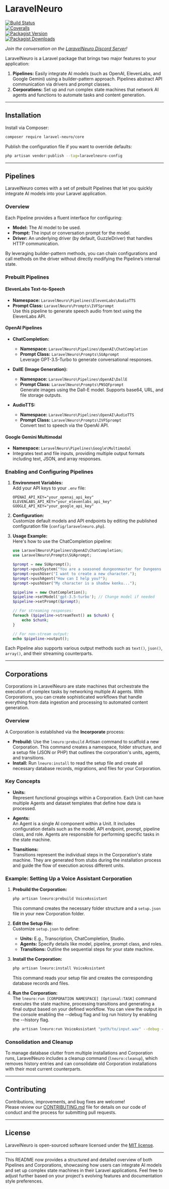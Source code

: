 # LaravelNeuro

[![Build Status](https://github.com/LaravelNeuro/LaravelNeuro/actions/workflows/ci.yml/badge.svg)](https://github.com/LaravelNeuro/LaravelNeuro/actions/workflows/ci.yml)  
[![Coveralls](https://coveralls.io/repos/github/LaravelNeuro/LaravelNeuro/badge.svg?branch=main)](https://coveralls.io/github/LaravelNeuro/LaravelNeuro?branch=main)  
[![Packagist Version](https://img.shields.io/packagist/v/laravel-neuro/core.svg)](https://packagist.org/packages/laravel-neuro/core)  
[![Packagist Downloads](https://img.shields.io/packagist/dt/laravel-neuro/core.svg)](https://packagist.org/packages/laravel-neuro/core)

_Join the conversation on the [LaravelNeuro Discord Server](https://discord.gg/pNhSHbBk3Z)!_

LaravelNeuro is a Laravel package that brings two major features to your application:
1. **Pipelines:** Easily integrate AI models (such as OpenAI, ElevenLabs, and Google Gemini) using a builder-pattern approach. Pipelines abstract API communication via drivers and prompt classes.
2. **Corporations:** Set up and run complex state machines that network AI agents and functions to automate tasks and content generation.

---

## Installation

Install via Composer:

```bash
composer require laravel-neuro/core
```

Publish the configuration file if you want to override defaults:

```bash
php artisan vendor:publish --tag=laravelneuro-config
```

---

## Pipelines

LaravelNeuro comes with a set of prebuilt Pipelines that let you quickly integrate AI models into your Laravel application.

### Overview

Each Pipeline provides a fluent interface for configuring:
- **Model:** The AI model to be used.
- **Prompt:** The input or conversation prompt for the model.
- **Driver:** An underlying driver (by default, GuzzleDriver) that handles HTTP communication.

By leveraging builder-pattern methods, you can chain configurations and call methods on the driver without directly modifying the Pipeline’s internal state.

### Prebuilt Pipelines

#### ElevenLabs Text-to-Speech  
- **Namespace:** `LaravelNeuro\Pipelines\ElevenLabs\AudioTTS`  
- **Prompt Class:** `LaravelNeuro\Prompts\IVFSprompt`  
Use this pipeline to generate speech audio from text using the ElevenLabs API.

#### OpenAI Pipelines
- **ChatCompletion:**  
  - **Namespace:** `LaravelNeuro\Pipelines\OpenAI\ChatCompletion`  
  - **Prompt Class:** `LaravelNeuro\Prompts\SUAprompt`  
  Leverage GPT-3.5-Turbo to generate conversational responses.
  
- **DallE (Image Generation):**  
  - **Namespace:** `LaravelNeuro\Pipelines\OpenAI\DallE`  
  - **Prompt Class:** `LaravelNeuro\Prompts\PNSQFprompt`  
  Generate images using the Dall-E model. Supports base64, URL, and file storage outputs.
  
- **AudioTTS:**  
  - **Namespace:** `LaravelNeuro\Pipelines\OpenAI\AudioTTS`  
  - **Prompt Class:** `LaravelNeuro\Prompts\IVFSprompt`  
  Convert text to speech via the OpenAI API.

#### Google Gemini Multimodal  
- **Namespace:** `LaravelNeuro\Pipelines\Google\Multimodal`  
- Integrates text and file inputs, providing multiple output formats including text, JSON, and array responses.

### Enabling and Configuring Pipelines

1. **Environment Variables:**  
   Add your API keys to your `.env` file:
   ```dotenv
   OPENAI_API_KEY="your_openai_api_key"
   ELEVENLABS_API_KEY="your_elevenlabs_api_key"
   GOOGLE_API_KEY="your_google_api_key"
   ```

2. **Configuration:**  
   Customize default models and API endpoints by editing the published configuration file (`config/laravelneuro.php`).

3. **Usage Example:**  
   Here's how to use the ChatCompletion pipeline:
   ```php
   use LaravelNeuro\Pipelines\OpenAI\ChatCompletion;
   use LaravelNeuro\Prompts\SUAprompt;

   $prompt = new SUAprompt();
   $prompt->pushSystem("You are a seasoned dungeonmaster for Dungeons and Dragons 3.5 Edition.");
   $prompt->pushUser("I want to create a new character.");
   $prompt->pushAgent("How can I help you?");
   $prompt->pushUser("My character is a shadow kenku...");

   $pipeline = new ChatCompletion();
   $pipeline->setModel('gpt-3.5-turbo'); // Change model if needed
   $pipeline->setPrompt($prompt);

   // For streaming responses:
   foreach ($pipeline->streamText() as $chunk) {
       echo $chunk;
   }

   // For non-stream output:
   echo $pipeline->output();
   ```
   
Each Pipeline also supports various output methods such as `text()`, `json()`, `array()`, and their streaming counterparts.

---

## Corporations

Corporations in LaravelNeuro are state machines that orchestrate the execution of complex tasks by networking multiple AI agents. With Corporations, you can create sophisticated workflows that handle everything from data ingestion and processing to automated content generation.

### Overview

A Corporation is established via the **Incorporate** process:
- **Prebuild:** Use the `lneuro:prebuild` Artisan command to scaffold a new Corporation. This command creates a namespace, folder structure, and a setup file (JSON or PHP) that outlines the corporation's units, agents, and transitions.
- **Install:** Run `lneuro:install` to read the setup file and create all necessary database records, migrations, and files for your Corporation.

### Key Concepts

- **Units:**  
  Represent functional groupings within a Corporation. Each Unit can have multiple Agents and dataset templates that define how data is processed.
  
- **Agents:**  
  An Agent is a single AI component within a Unit. It includes configuration details such as the model, API endpoint, prompt, pipeline class, and role. Agents are responsible for performing specific tasks in the state machine.
  
- **Transitions:**  
  Transitions represent the individual steps in the Corporation's state machine. They are generated from stubs during the installation process and guide the flow of execution across different units.

### Example: Setting Up a Voice Assistant Corporation

1. **Prebuild the Corporation:**  
   ```bash
   php artisan lneuro:prebuild VoiceAssistant
   ```
   This command creates the necessary folder structure and a `setup.json` file in your new Corporation folder.

2. **Edit the Setup File:**  
   Customize `setup.json` to define:
   - **Units:** E.g., Transcription, ChatCompletion, Studio.
   - **Agents:** Specify details like model, pipeline, prompt class, and roles.
   - **Transitions:** Outline the sequential steps for your state machine.

3. **Install the Corporation:**  
   ```bash
   php artisan lneuro:install VoiceAssistant
   ```
   This command reads your setup file and creates the corresponding database records and files.

4. **Run the Corporation:**  
   The `lneuro:run [CORPORATION NAMESPACE] [Optional:TASK]` command executes the state machine, processing transitions and generating a final output based on your defined workflow. You can view the output in the console enabling the --debug flag and log run history by enabling the --history flag.
   ```bash
   php artisan lneuro:run VoiceAssistant "path/to/input.wav" --debug --history
   ```

### Consolidation and Cleanup

To manage database clutter from multiple installations and Corporation runs, LaravelNeuro includes a cleanup command (`lneuro:cleanup`), which removes history entries and can consolidate old Corporation installations with their most current counterparts.

---

## Contributing

Contributions, improvements, and bug fixes are welcome!  
Please review our [CONTRIBUTING.md](CONTRIBUTING.md) file for details on our code of conduct and the process for submitting pull requests.

---

## License

LaravelNeuro is open-sourced software licensed under the [MIT license](LICENSE).

---

This README now provides a structured and detailed overview of both Pipelines and Corporations, showcasing how users can integrate AI models and set up complex state machines in their Laravel applications. Feel free to adjust further based on your project's evolving features and documentation style preferences.